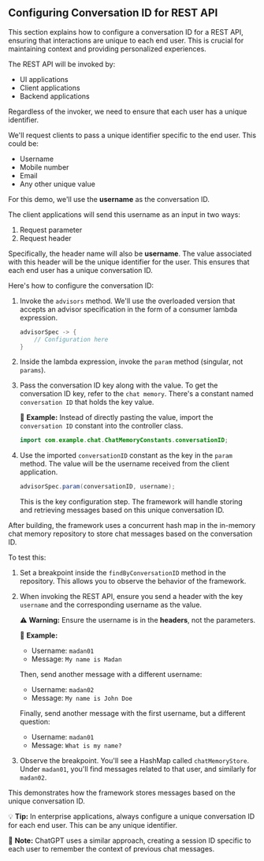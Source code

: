 ## Configuring Conversation ID for REST API

This section explains how to configure a conversation ID for a REST API, ensuring that interactions are unique to each end user. This is crucial for maintaining context and providing personalized experiences.

The REST API will be invoked by:

*   UI applications
*   Client applications
*   Backend applications

Regardless of the invoker, we need to ensure that each user has a unique identifier.

We'll request clients to pass a unique identifier specific to the end user. This could be:

*   Username
*   Mobile number
*   Email
*   Any other unique value

For this demo, we'll use the **username** as the conversation ID.

The client applications will send this username as an input in two ways:

1.  Request parameter
2.  Request header

Specifically, the header name will also be **username**. The value associated with this header will be the unique identifier for the user. This ensures that each end user has a unique conversation ID.

Here's how to configure the conversation ID:

1.  Invoke the `advisors` method. We'll use the overloaded version that accepts an advisor specification in the form of a consumer lambda expression.

    ```java
    advisorSpec -> {
        // Configuration here
    }
    ```

2.  Inside the lambda expression, invoke the `param` method (singular, not `params`).

3.  Pass the conversation ID key along with the value. To get the conversation ID key, refer to the `chat memory`. There's a constant named `conversation ID` that holds the key value.

    📌 **Example:** Instead of directly pasting the value, import the `conversation ID` constant into the controller class.

    ```java
    import com.example.chat.ChatMemoryConstants.conversationID;
    ```

4.  Use the imported `conversationID` constant as the key in the `param` method. The value will be the username received from the client application.

    ```java
    advisorSpec.param(conversationID, username);
    ```

    This is the key configuration step. The framework will handle storing and retrieving messages based on this unique conversation ID.

After building, the framework uses a concurrent hash map in the in-memory chat memory repository to store chat messages based on the conversation ID.

To test this:

1.  Set a breakpoint inside the `findByConversationID` method in the repository. This allows you to observe the behavior of the framework.
2.  When invoking the REST API, ensure you send a header with the key `username` and the corresponding username as the value.

    ⚠️ **Warning:** Ensure the username is in the **headers**, not the parameters.

    📌 **Example:**

    *   Username: `madan01`
    *   Message: `My name is Madan`

    Then, send another message with a different username:

    *   Username: `madan02`
    *   Message: `My name is John Doe`

    Finally, send another message with the first username, but a different question:

    *   Username: `madan01`
    *   Message: `What is my name?`

3.  Observe the breakpoint. You'll see a HashMap called `chatMemoryStore`. Under `madan01`, you'll find messages related to that user, and similarly for `madan02`.

This demonstrates how the framework stores messages based on the unique conversation ID.

💡 **Tip:** In enterprise applications, always configure a unique conversation ID for each end user. This can be any unique identifier.

📝 **Note:** ChatGPT uses a similar approach, creating a session ID specific to each user to remember the context of previous chat messages.
